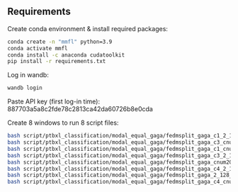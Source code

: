 
## Requirements

Create conda environment & install required packages: 
```sh
conda create -n "mmfl" python=3.9
conda activate mmfl
conda install -c anaconda cudatoolkit
pip install -r requirements.txt
```

Log in wandb:
```sh
wandb login
```

Paste API key (first log-in time): 887703a5a8c2fde78c2813ca42da60726b8e0cda


Create 8 windows to run 8 script files:
```sh
bash script/ptbxl_classification/modal_equal_gaga/fedmsplit_gaga_c1_2_128_cnum20_dist0_skew0_seed0.sh 
bash script/ptbxl_classification/modal_equal_gaga/fedmsplit_gaga_c3_cnum20_dist0_skew0_seed0.sh
bash script/ptbxl_classification/modal_equal_gaga/fedmsplit_gaga_c1_cnum20_dist0_skew0_seed0.sh
bash script/ptbxl_classification/modal_equal_gaga/fedmsplit_gaga_c3_2_128_cnum20_dist0_skew0_seed0.sh    
bash script/ptbxl_classification/modal_equal_gaga/fedmsplit_gaga_cnum20_dist0_skew0_seed0.sh 
bash script/ptbxl_classification/modal_equal_gaga/fedmsplit_gaga_c4_2_128_cnum20_dist0_skew0_seed0.sh  
bash script/ptbxl_classification/modal_equal_gaga/fedmsplit_gaga_2_128_cnum20_dist0_skew0_seed0.sh    
bash script/ptbxl_classification/modal_equal_gaga/fedmsplit_gaga_c4_cnum20_dist0_skew0_seed0.sh   
```

